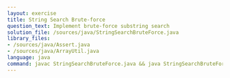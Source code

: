 ```yaml
---
layout: exercise
title: String Search Brute-force
question_text: Implement brute-force substring search
solution_file: /sources/java/StringSearchBruteForce.java
library_files:
- /sources/java/Assert.java
- /sources/java/ArrayUtil.java
language: java
command: javac StringSearchBruteForce.java && java StringSearchBruteForce
---
```

